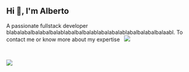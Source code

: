 <h2>Hi 👋, I'm Alberto</h2>
<p>A passionate fullstack developer blabalabalbalabalbalablabalbalbalablabalabalablabalbalabalbalaabl. To contact me or know more about my expertise  &nbsp&nbsp<a href="https://www.linkedin.com/in/alberto-f-carrillo/"><img src="https://img.shields.io/badge/-LinkedIn-blue?style=flat-square&logo=Linkedin&logoColor"/></a></p>
<br/>
<p> <img src="https://user-images.githubusercontent.com/95313522/219216718-fda610e1-0ae6-417e-afb7-ba8c516a309a.png"/></p>
